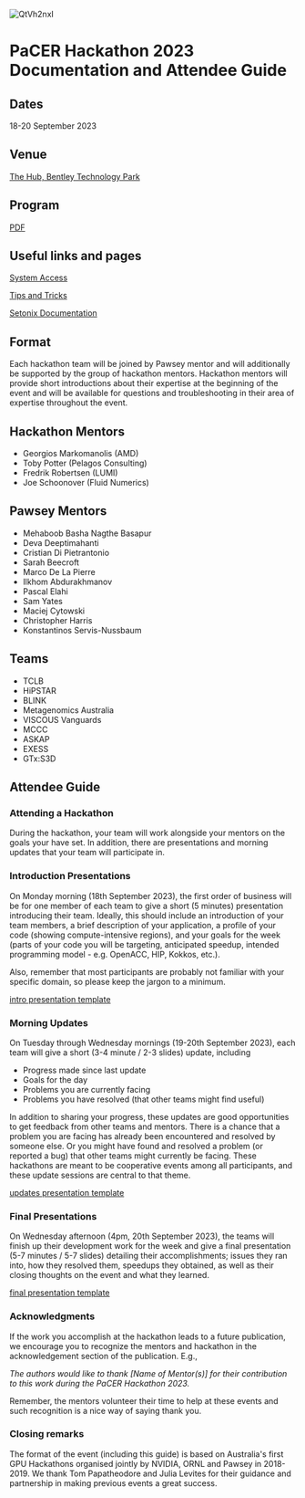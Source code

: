 
![QtVh2nxI](https://github.com/PawseySC/pacer-hackathon-2023/assets/31676791/9d34bcbe-7d72-4b7a-9c07-637e7e300143)

# PaCER Hackathon 2023 Documentation and Attendee Guide

## Dates
18-20 September 2023

## Venue 
[The Hub, Bentley Technology Park](https://developmentwa.com.au/projects/industrial-and-commercial/bentley-technology-park/the-hub)

## Program
[PDF](https://pawsey.org.au/wp-content/uploads/2023/08/PCon23_hackathon.pdf)

## Useful links and pages

[System Access](SystemAccess.md)

[Tips and Tricks](TipsAndTricks.md)

[Setonix Documentation](https://support.pawsey.org.au/documentation/display/US/Setonix+Guides)

## Format 
Each hackathon team will be joined by Pawsey mentor and will additionally be supported by the group of hackathon mentors. Hackathon mentors will provide short introductions about their expertise at the beginning of the event and will be available for questions and troubleshooting in their area of expertise throughout the event.  

## Hackathon Mentors
* Georgios Markomanolis (AMD)
* Toby Potter (Pelagos Consulting)
* Fredrik Robertsen (LUMI)
* Joe Schoonover (Fluid Numerics)

## Pawsey Mentors
* Mehaboob Basha Nagthe Basapur 
* Deva Deeptimahanti 
* Cristian Di Pietrantonio 
* Sarah Beecroft 
* Marco De La Pierre 
* Ilkhom Abdurakhmanov 
* Pascal Elahi 
* Sam Yates 
* Maciej Cytowski 
* Christopher Harris
* Konstantinos Servis-Nussbaum 

## Teams
* TCLB
* HiPSTAR
* BLINK
* Metagenomics Australia
* VISCOUS Vanguards
* MCCC
* ASKAP
* EXESS
* GTx:S3D

## Attendee Guide

### Attending a Hackathon

During the hackathon, your team will work alongside your mentors on the goals your have set. In addition, there are presentations and morning updates that your team will participate in.

### Introduction Presentations

On Monday morning (18th September 2023), the first order of business will be for one member of each team to give a short (5 minutes) presentation introducing their team. Ideally, this should include an introduction of your team members, a brief description of your application, a profile of your code (showing compute-intensive regions), and your goals for the week (parts of your code you will be targeting, anticipated speedup, intended programming model - e.g. OpenACC, HIP, Kokkos, etc.).

Also, remember that most participants are probably not familiar with your specific domain, so please keep the jargon to a minimum.

[intro presentation template](https://github.com/PawseySC/pacer-hackathon-2023/raw/main/ppts/PCon2023Hack_Intro.pptx "download")

### Morning Updates

On Tuesday through Wednesday mornings (19-20th September 2023), each team will give a short (3-4 minute / 2-3 slides) update, including
* Progress made since last update
* Goals for the day
* Problems you are currently facing
* Problems you have resolved (that other teams might find useful)
  
In addition to sharing your progress, these updates are good opportunities to get feedback from other teams and mentors. There is a chance that a problem you are facing has already been encountered and resolved by someone else. Or you might have found and resolved a problem (or reported a bug) that other teams might currently be facing. These hackathons are meant to be cooperative events among all participants, and these update sessions are central to that theme.

[updates presentation template](https://github.com/PawseySC/pacer-hackathon-2023/raw/main/ppts/PCon2023Hack_Daily.pptx "download")

### Final Presentations

On Wednesday afternoon (4pm, 20th September 2023), the teams will finish up their development work for the week and give a final presentation (5-7 minutes / 5-7 slides) detailing their accomplishments; issues they ran into, how they resolved them, speedups they obtained, as well as their closing thoughts on the event and what they learned. 

[final presentation template](https://github.com/PawseySC/pacer-hackathon-2023/raw/main/ppts/PCon2023Hack_Final.pptx "download")

### Acknowledgments
If the work you accomplish at the hackathon leads to a future publication, we encourage you to recognize the mentors and hackathon in the acknowledgement section of the publication. E.g.,

_The authors would like to thank [Name of Mentor(s)] for their contribution to this work during the PaCER Hackathon 2023._

Remember, the mentors volunteer their time to help at these events and such recognition is a nice way of saying thank you.

### Closing remarks
The format of the event (including this guide) is based on Australia's first GPU Hackathons organised jointly by NVIDIA, ORNL and Pawsey in 2018-2019. We thank Tom Papatheodore and Julia Levites for their guidance and partnership in making previous events a great success. 
